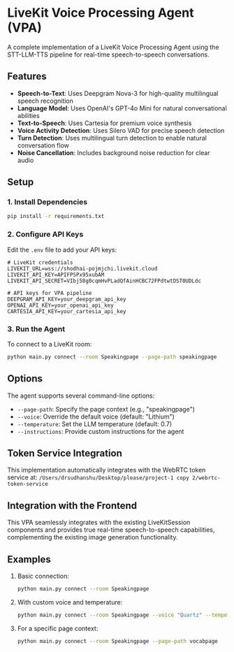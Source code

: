 # LiveKit Voice Processing Agent (VPA)

A complete implementation of a LiveKit Voice Processing Agent using the STT-LLM-TTS pipeline for real-time speech-to-speech conversations.

## Features

- **Speech-to-Text**: Uses Deepgram Nova-3 for high-quality multilingual speech recognition
- **Language Model**: Uses OpenAI's GPT-4o Mini for natural conversational abilities
- **Text-to-Speech**: Uses Cartesia for premium voice synthesis
- **Voice Activity Detection**: Uses Silero VAD for precise speech detection
- **Turn Detection**: Uses multilingual turn detection to enable natural conversation flow
- **Noise Cancellation**: Includes background noise reduction for clear audio

## Setup

### 1. Install Dependencies

```bash
pip install -r requirements.txt
```

### 2. Configure API Keys

Edit the `.env` file to add your API keys:

```
# LiveKit credentials
LIVEKIT_URL=wss://shodhai-pojmjchi.livekit.cloud
LIVEKIT_API_KEY=APIFPSPx95xubAM
LIVEKIT_API_SECRET=VIbj58g0cqmHvPLadQfAinHCBC72FPdtwtDST0UDLdc

# API keys for VPA pipeline
DEEPGRAM_API_KEY=your_deepgram_api_key
OPENAI_API_KEY=your_openai_api_key
CARTESIA_API_KEY=your_cartesia_api_key
```

### 3. Run the Agent

To connect to a LiveKit room:

```bash
python main.py connect --room Speakingpage --page-path speakingpage
```

## Options

The agent supports several command-line options:

- `--page-path`: Specify the page context (e.g., "speakingpage")
- `--voice`: Override the default voice (default: "Lithium")
- `--temperature`: Set the LLM temperature (default: 0.7)
- `--instructions`: Provide custom instructions for the agent

## Token Service Integration

This implementation automatically integrates with the WebRTC token service at:
`/Users/drsudhanshu/Desktop/please/project-1 copy 2/webrtc-token-service`

## Integration with the Frontend

This VPA seamlessly integrates with the existing LiveKitSession components and provides true real-time speech-to-speech capabilities, complementing the existing image generation functionality.

## Examples

1. Basic connection:
   ```bash
   python main.py connect --room Speakingpage
   ```

2. With custom voice and temperature:
   ```bash
   python main.py connect --room Speakingpage --voice "Quartz" --temperature 0.8
   ```

3. For a specific page context:
   ```bash
   python main.py connect --room Speakingpage --page-path vocabpage
   ```
